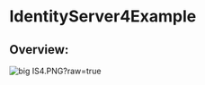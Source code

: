 # IdentityServer4Example
## Overview:
![big](https://github.com/omelianlevkovych/IdentityServer4Example/tree/main/SecureMicroservices/assets/IS4.PNG?raw=true)
IS4.PNG?raw=true
